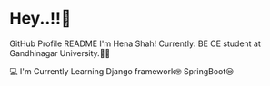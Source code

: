 # Hey..!!👋
GitHub Profile README
I'm Hena Shah!
  Currently: BE CE student at Gandhinagar University.👩‍💻
  
💻 I'm Currently Learning
Django framework🤓
SpringBoot😒
